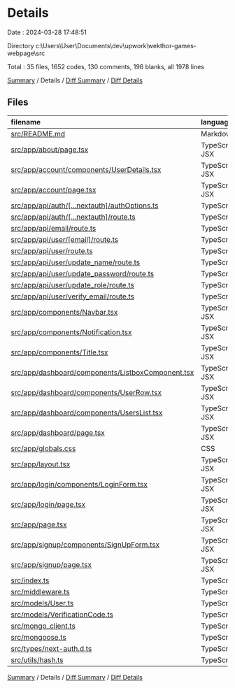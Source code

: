 # Details

Date : 2024-03-28 17:48:51

Directory c:\\Users\\User\\Documents\\dev\\upwork\\wekthor-games-webpage\\src

Total : 35 files,  1652 codes, 130 comments, 196 blanks, all 1978 lines

[Summary](results.md) / Details / [Diff Summary](diff.md) / [Diff Details](diff-details.md)

## Files
| filename | language | code | comment | blank | total |
| :--- | :--- | ---: | ---: | ---: | ---: |
| [src/README.md](/src/README.md) | Markdown | 24 | 0 | 8 | 32 |
| [src/app/about/page.tsx](/src/app/about/page.tsx) | TypeScript JSX | 125 | 1 | 2 | 128 |
| [src/app/account/components/UserDetails.tsx](/src/app/account/components/UserDetails.tsx) | TypeScript JSX | 364 | 26 | 24 | 414 |
| [src/app/account/page.tsx](/src/app/account/page.tsx) | TypeScript JSX | 12 | 1 | 3 | 16 |
| [src/app/api/auth/[...nextauth]/authOptions.ts](/src/app/api/auth/%5B...nextauth%5D/authOptions.ts) | TypeScript | 74 | 14 | 7 | 95 |
| [src/app/api/auth/[...nextauth]/route.ts](/src/app/api/auth/%5B...nextauth%5D/route.ts) | TypeScript | 4 | 1 | 2 | 7 |
| [src/app/api/email/route.ts](/src/app/api/email/route.ts) | TypeScript | 36 | 6 | 5 | 47 |
| [src/app/api/user/[email]/route.ts](/src/app/api/user/%5Bemail%5D/route.ts) | TypeScript | 14 | 5 | 5 | 24 |
| [src/app/api/user/route.ts](/src/app/api/user/route.ts) | TypeScript | 12 | 2 | 3 | 17 |
| [src/app/api/user/update_name/route.ts](/src/app/api/user/update_name/route.ts) | TypeScript | 7 | 2 | 4 | 13 |
| [src/app/api/user/update_password/route.ts](/src/app/api/user/update_password/route.ts) | TypeScript | 18 | 1 | 12 | 31 |
| [src/app/api/user/update_role/route.ts](/src/app/api/user/update_role/route.ts) | TypeScript | 11 | 1 | 6 | 18 |
| [src/app/api/user/verify_email/route.ts](/src/app/api/user/verify_email/route.ts) | TypeScript | 11 | 5 | 6 | 22 |
| [src/app/components/Navbar.tsx](/src/app/components/Navbar.tsx) | TypeScript JSX | 74 | 6 | 3 | 83 |
| [src/app/components/Notification.tsx](/src/app/components/Notification.tsx) | TypeScript JSX | 71 | 0 | 9 | 80 |
| [src/app/components/Title.tsx](/src/app/components/Title.tsx) | TypeScript JSX | 4 | 0 | 2 | 6 |
| [src/app/dashboard/components/ListboxComponent.tsx](/src/app/dashboard/components/ListboxComponent.tsx) | TypeScript JSX | 39 | 1 | 2 | 42 |
| [src/app/dashboard/components/UserRow.tsx](/src/app/dashboard/components/UserRow.tsx) | TypeScript JSX | 31 | 0 | 2 | 33 |
| [src/app/dashboard/components/UsersList.tsx](/src/app/dashboard/components/UsersList.tsx) | TypeScript JSX | 19 | 0 | 2 | 21 |
| [src/app/dashboard/page.tsx](/src/app/dashboard/page.tsx) | TypeScript JSX | 8 | 1 | 2 | 11 |
| [src/app/globals.css](/src/app/globals.css) | CSS | 6 | 1 | 2 | 9 |
| [src/app/layout.tsx](/src/app/layout.tsx) | TypeScript JSX | 49 | 4 | 5 | 58 |
| [src/app/login/components/LoginForm.tsx](/src/app/login/components/LoginForm.tsx) | TypeScript JSX | 88 | 5 | 10 | 103 |
| [src/app/login/page.tsx](/src/app/login/page.tsx) | TypeScript JSX | 9 | 0 | 2 | 11 |
| [src/app/page.tsx](/src/app/page.tsx) | TypeScript JSX | 128 | 2 | 1 | 131 |
| [src/app/signup/components/SignUpForm.tsx](/src/app/signup/components/SignUpForm.tsx) | TypeScript JSX | 113 | 5 | 5 | 123 |
| [src/app/signup/page.tsx](/src/app/signup/page.tsx) | TypeScript JSX | 9 | 0 | 2 | 11 |
| [src/index.ts](/src/index.ts) | TypeScript | 137 | 14 | 18 | 169 |
| [src/middleware.ts](/src/middleware.ts) | TypeScript | 18 | 6 | 5 | 29 |
| [src/models/User.ts](/src/models/User.ts) | TypeScript | 39 | 5 | 7 | 51 |
| [src/models/VerificationCode.ts](/src/models/VerificationCode.ts) | TypeScript | 17 | 0 | 4 | 21 |
| [src/mongo_client.ts](/src/mongo_client.ts) | TypeScript | 11 | 4 | 8 | 23 |
| [src/mongoose.ts](/src/mongoose.ts) | TypeScript | 18 | 8 | 6 | 32 |
| [src/types/next-auth.d.ts](/src/types/next-auth.d.ts) | TypeScript | 19 | 1 | 9 | 29 |
| [src/utils/hash.ts](/src/utils/hash.ts) | TypeScript | 33 | 2 | 3 | 38 |

[Summary](results.md) / Details / [Diff Summary](diff.md) / [Diff Details](diff-details.md)